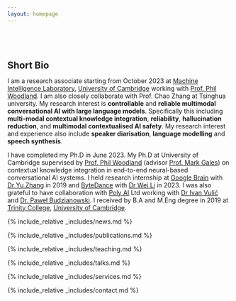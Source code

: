 ```yaml
---
layout: homepage
---
```


<h1 id="about-me"></h1>

<h2 style="margin: 80px 0px 10px;">Short Bio</h2>

<!-- I am currently a research associate in the Department of Engineering at [University of Cambridge](https://www.cam.ac.uk/). I am fortunate to work with [Prof. Phil Woodland](http://www.eng.cam.ac.uk/profiles/pw117). I received my Ph.D. in Computer Science at [Max Planck Institute for Informatics](https://www.mpi-inf.mpg.de/), where I was fortunate to be advised by [Prof. Bernt Schiele](https://people.mpi-inf.mpg.de/~schiele/) and [Prof. Qianru Sun](https://qianrusun.com/). As part of the [European Laboratory for Learning and Intelligent Systems (ELLIS) Ph.D. Program](https://ellis.eu/phd-postdoc), I was also co-supervised by [Prof. Christian Rupprecht](https://www.cs.ox.ac.uk/people/christian.rupprecht/) and [Prof. Andrea Vedaldi](https://www.robots.ox.ac.uk/~vedaldi/) in the [Visual Geometry Group (VGG)](https://www.robots.ox.ac.uk/~vgg/) at the [University of Oxford](https://www.ox.ac.uk/). From 2018 to 2019, I was a research intern at the [National University of Singapore](https://www.comp.nus.edu.sg/), working with [Prof. Tat-Seng Chua](https://www.chuatatseng.com/) and [Prof. Qianru Sun](https://qianrusun.com/). Prior to this, I obtained my bachelor’s degree from [Tianjin University](http://www.tju.edu.cn/english/index.htm).  -->

I am a research associate starting from October 2023 at [Machine Intelligence Laboratory](http://mi.eng.cam.ac.uk/), [University of Cambridge](https://www.cam.ac.uk/) working with [Prof. Phil Woodland](http://www.eng.cam.ac.uk/profiles/pw117). I am also closely collaborate with Prof. Chao Zhang at Tsinghua university. My research interest is **controllable** and **reliable multimodal conversational AI with large language models**. Specifically this including **multi-modal contextual knowledge integration**, **reliability**, **hallucination reduction**, and **multimodal contextualised AI safety**. My research interest and experience also include **speaker diarisation**, **language modelling** and **speech synthesis**.



I have completed my Ph.D in June 2023. My Ph.D at University of Cambridge supervised by [Prof. Phil Woodland](http://www.eng.cam.ac.uk/profiles/pw117) (advisor [Prof. Mark Gales](http://www.eng.cam.ac.uk/profiles/mjfg100)) on contextual knowledge integration in end-to-end neural-based conversational AI systems. I held research internship at [Google Brain](https://research.google/) with [Dr Yu Zhang](https://scholar.google.com/citations?user=EilVnKwAAAAJ&hl=en) in 2019 and [ByteDance](https://www.bytedance.com/en/) with [Dr Wei Li](https://scholar.google.com/citations?user=q8ZrKVIAAAAJ&hl=zh-CN) in 2023. I was also grateful to have collaboration with [Poly AI](https://poly.ai/) Ltd working with [Dr Ivan Vulić](https://sites.google.com/site/ivanvulic/) and [Dr. Paweł Budzianowski](https://budzianowski.github.io/). I received by B.A and M.Eng degree in 2019 at [Trinity College](https://www.trin.cam.ac.uk/), [University of Cambridge](https://www.cam.ac.uk/).


<!-- 
<strong style="color:#e74d3c; font-weight:600"><strong style="color:#e74d3c; font-weight:600">I will give lectures at Engineering department, University Cambridge in the semester xxx for Mphil scheme.</strong></strong> -->

{% include_relative _includes/news.md %}

{% include_relative _includes/publications.md %}

{% include_relative _includes/teaching.md %}

{% include_relative _includes/talks.md %}

{% include_relative _includes/services.md %}

{% include_relative _includes/contact.md %}
